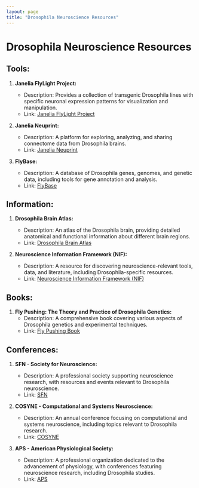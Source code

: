 ```yaml
---
layout: page
title: "Drosophila Neuroscience Resources"
---
```

# Drosophila Neuroscience Resources

## Tools:

1. **Janelia FlyLight Project:**
   - Description: Provides a collection of transgenic Drosophila lines with specific neuronal expression patterns for visualization and manipulation.
   - Link: [Janelia FlyLight Project](http://flweb.janelia.org/cgi-bin/flew.cgi)

2. **Janelia Neuprint:**
   - Description: A platform for exploring, analyzing, and sharing connectome data from Drosophila brains.
   - Link: [Janelia Neuprint](https://neuprint.janelia.org/)

3. **FlyBase:**
   - Description: A database of Drosophila genes, genomes, and genetic data, including tools for gene annotation and analysis.
   - Link: [FlyBase](https://flybase.org/)

## Information:

1. **Drosophila Brain Atlas:**
   - Description: An atlas of the Drosophila brain, providing detailed anatomical and functional information about different brain regions.
   - Link: [Drosophila Brain Atlas](https://www.janelia.org/project-team/flylight/overview-brain-atlas)

2. **Neuroscience Information Framework (NIF):**
   - Description: A resource for discovering neuroscience-relevant tools, data, and literature, including Drosophila-specific resources.
   - Link: [Neuroscience Information Framework (NIF)](https://www.neuinfo.org/)

## Books:

1. **Fly Pushing: The Theory and Practice of Drosophila Genetics:**
   - Description: A comprehensive book covering various aspects of Drosophila genetics and experimental techniques.
   - Link: [Fly Pushing Book](https://www.cshlpress.com/default.tpl?cart=15616305161135735&fromlink=T&linkaction=full&linksortby=oop_title&--eqSKUdatarq=2414)

## Conferences:

1. **SFN - Society for Neuroscience:**
   - Description: A professional society supporting neuroscience research, with resources and events relevant to Drosophila neuroscience.
   - Link: [SFN](https://www.sfn.org/)

2. **COSYNE - Computational and Systems Neuroscience:**
   - Description: An annual conference focusing on computational and systems neuroscience, including topics relevant to Drosophila research.
   - Link: [COSYNE](https://www.cosyne.org/c/index.php?title=Main_Page)

3. **APS - American Physiological Society:**
   - Description: A professional organization dedicated to the advancement of physiology, with conferences featuring neuroscience research, including Drosophila studies.
   - Link: [APS](https://www.physiology.org/) 

